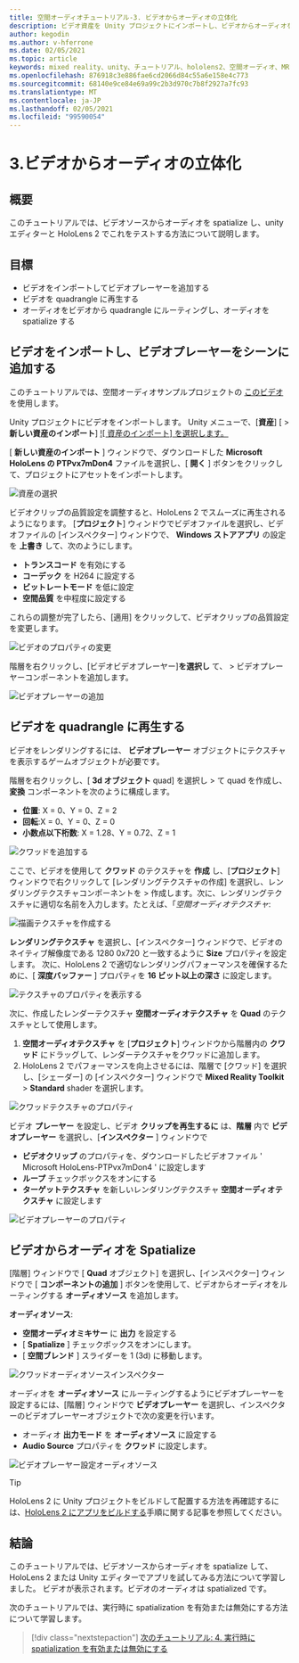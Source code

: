```yaml
---
title: 空間オーディオチュートリアル-3. ビデオからオーディオの立体化
description: ビデオ資産を Unity プロジェクトにインポートし、ビデオからオーディオを spatialize します。
author: kegodin
ms.author: v-hferrone
ms.date: 02/05/2021
ms.topic: article
keywords: mixed reality、unity、チュートリアル、hololens2、空間オーディオ、MRTK、mixed reality toolkit、UWP、Windows 10、HRTF、ヘッド関連の転送機能、リバーブ、Microsoft Spatializer、ビデオのインポート、ビデオプレーヤー
ms.openlocfilehash: 876918c3e886fae6cd2066d84c55a6e158e4c773
ms.sourcegitcommit: 68140e9ce84e69a99c2b3d970c7b8f2927a7fc93
ms.translationtype: MT
ms.contentlocale: ja-JP
ms.lasthandoff: 02/05/2021
ms.locfileid: "99590054"
---
```

# <a name="3-spatializing-audio-from-a-video"></a>3.ビデオからオーディオの立体化

## <a name="overview"></a>概要

このチュートリアルでは、ビデオソースからオーディオを spatialize し、unity エディターと HoloLens 2 でこれをテストする方法について説明します。

## <a name="objectives"></a>目標

* ビデオをインポートしてビデオプレーヤーを追加する
* ビデオを quadrangle に再生する
* オーディオをビデオから quadrangle にルーティングし、オーディオを spatialize する

## <a name="import-a-video-and-add-a-video-player-to-the-scene"></a>ビデオをインポートし、ビデオプレーヤーをシーンに追加する

このチュートリアルでは、空間オーディオサンプルプロジェクトの [このビデオ](https://github.com/microsoft/spatialaudio-unity/blob/develop/Samples/MicrosoftSpatializerSample/Assets/Microsoft%20HoloLens%20-%20Spatial%20Sound-PTPvx7mDon4.mp4?raw=true) を使用します。

Unity プロジェクトにビデオをインポートします。 Unity メニューで、[**資産**] [  >  **新しい資産のインポート**] [ 
 ![ 資産のインポート] を選択します。](images/spatial-audio/spatial-audio-03-section1-step1-1.png)

[ **新しい資産のインポート** ] ウィンドウで、ダウンロードした **Microsoft HoloLens の PTPvx7mDon4** ファイルを選択し、[ **開く** ] ボタンをクリックして、プロジェクトにアセットをインポートします。

![資産の選択](images/spatial-audio/spatial-audio-03-section1-step1-2.png)

ビデオクリップの品質設定を調整すると、HoloLens 2 でスムーズに再生されるようになります。 [**プロジェクト**] ウィンドウでビデオファイルを選択し、ビデオファイルの [インスペクター] ウィンドウで、 **Windows ストアアプリ** の設定を **上書き** して、次のようにします。

* **トランスコード** を有効にする
* **コーデック** を H264 に設定する
* **ビットレートモード** を低に設定
* **空間品質** を中程度に設定する

これらの調整が完了したら、[適用] をクリックして、ビデオクリップの品質設定を変更します。

![ビデオのプロパティの変更](images/spatial-audio/spatial-audio-03-section1-step1-3.png)

階層を右クリックし、[ビデオビデオプレーヤー]**を選択し** て、  >  ビデオプレーヤーコンポーネントを追加します。

![ビデオプレーヤーの追加](images/spatial-audio/spatial-audio-03-section1-step1-4.png)

## <a name="play-video-onto-a-quadrangle"></a>ビデオを quadrangle に再生する

ビデオをレンダリングするには、 **ビデオプレーヤー** オブジェクトにテクスチャを表示するゲームオブジェクトが必要です。

階層を右クリックし、[ **3d オブジェクト** quad] を選択し  >  て quad を作成し、**変換** コンポーネントを次のように構成します。

* **位置**: X = 0、Y = 0、Z = 2
* **回転**:X = 0、Y = 0、Z = 0
* **小数点以下桁数**: X = 1.28、Y = 0.72、Z = 1

![クワッドを追加する](images/spatial-audio/spatial-audio-03-section2-step1-1.png)

ここで、ビデオを使用して **クワッド** のテクスチャを **作成** し、[**プロジェクト**] ウィンドウで右クリックして [レンダリングテクスチャの作成] を選択し、レンダリングテクスチャコンポーネントを  >  作成します。次に、レンダリングテクスチャに適切な名前を入力します。たとえば、「_空間オーディオテクスチャ_:

![描画テクスチャを作成する](images/spatial-audio/spatial-audio-03-section2-step1-2.png)

**レンダリングテクスチャ** を選択し、[インスペクター] ウィンドウで、ビデオのネイティブ解像度である 1280 0x720 と一致するように **Size** プロパティを設定します。 次に、HoloLens 2 で適切なレンダリングパフォーマンスを確保するために、[ **深度バッファー** ] プロパティを **16 ビット以上の深さ** に設定します。

![テクスチャのプロパティを表示する](images/spatial-audio/spatial-audio-03-section2-step1-3.png)

次に、作成したレンダーテクスチャ **空間オーディオテクスチャ** を **Quad** のテクスチャとして使用します。

1. **空間オーディオテクスチャ** を [**プロジェクト**] ウィンドウから階層内の **クワッド** にドラッグして、レンダーテクスチャをクワッドに追加します。
2. HoloLens 2 でパフォーマンスを向上させるには、階層で [クワッド] を選択し、[シェーダー] の [インスペクター] ウィンドウで **Mixed Reality Toolkit**  >  **Standard** shader を選択します。

![クワッドテクスチャのプロパティ](images/spatial-audio/spatial-audio-03-section2-step1-4.png)

ビデオ **プレーヤー** を設定し、ビデオ **クリップを再生するに** は、**階層** 内で **ビデオプレーヤー** を選択し、[**インスペクター** ] ウィンドウで

* **ビデオクリップ** のプロパティを、ダウンロードしたビデオファイル ' Microsoft HoloLens-PTPvx7mDon4 ' に設定します
* **ループ** チェックボックスをオンにする
* **ターゲットテクスチャ** を新しいレンダリングテクスチャ **空間オーディオテクスチャ** に設定します

![ビデオプレーヤーのプロパティ](images/spatial-audio/spatial-audio-03-section2-step1-5.png)

## <a name="spatialize-the-audio-from-the-video"></a>ビデオからオーディオを Spatialize

[階層] ウィンドウで [ **Quad** オブジェクト] を選択し、[インスペクター] ウィンドウで [ **コンポーネントの追加** ] ボタンを使用して、ビデオからオーディオをルーティングする **オーディオソース** を追加します。

**オーディオソース**:

* **空間オーディオミキサー** に **出力** を設定する
* [ **Spatialize** ] チェックボックスをオンにします。
* [ **空間ブレンド** ] スライダーを 1 (3d) に移動します。

![クワッドオーディオソースインスペクター](images/spatial-audio/spatial-audio-03-section3-step1-1.png)

オーディオを **オーディオソース** にルーティングするようにビデオプレーヤーを設定するには、[階層] ウィンドウで **ビデオプレーヤー** を選択し、インスペクターのビデオプレーヤーオブジェクトで次の変更を行います。

* オーディオ **出力モード** を **オーディオソース** に設定する
* **Audio Source** プロパティを **クワッド** に設定します。

![ビデオプレーヤー設定オーディオソース](images/spatial-audio/spatial-audio-03-section3-step1-2.png)

> [!TIP]
> HoloLens 2 に Unity プロジェクトをビルドして配置する方法を再確認するには、[HoloLens 2 にアプリをビルドする](mr-learning-base-02.md#building-your-application-to-your-hololens-2)手順に関する記事を参照してください。

## <a name="congratulations"></a>結論

このチュートリアルでは、ビデオソースからオーディオを spatialize して、HoloLens 2 または Unity エディターでアプリを試してみる方法について学習しました。 ビデオが表示されます。ビデオのオーディオは spatialized です。

次のチュートリアルでは、実行時に spatialization を有効または無効にする方法について学習します。

> [!div class="nextstepaction"]
> [次のチュートリアル: 4. 実行時に spatialization を有効または無効にする](unity-spatial-audio-ch4.md)
